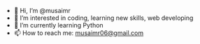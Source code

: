 - 👋 Hi, I’m @musaimr
- 👀 I’m interested in coding, learning new skills, web developing
- 🌱 I’m currently learning Python
- 📫 How to reach me: musaimr06@gmail.com

<!---
musaimr/musaimr is a ✨ special ✨ repository because its `README.md` (this file) appears on your GitHub profile.
You can click the Preview link to take a look at your changes.
--->
